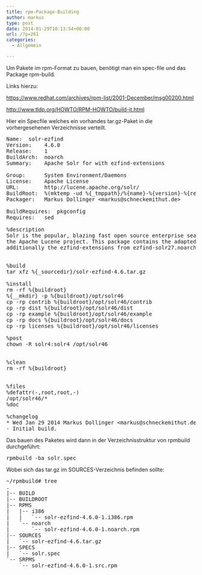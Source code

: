 ```yaml
---
title: rpm-Package-Building
author: markus
type: post
date: 2014-01-29T10:13:54+00:00
url: /?p=261
categories:
  - Allgemein

---
```

Um Pakete im rpm-Format zu bauen, benötigt man ein spec-file und das Package rpm-build.
  
Links hierzu:
  
https://www.redhat.com/archives/rpm-list/2001-December/msg00200.html
  
http://www.tldp.org/HOWTO/RPM-HOWTO/build-it.html

Hier ein Specfile welches ein vorhandes tar.gz-Paket in die vorhergesehenen Verzeichnisse verteilt. 

<pre>Name:  solr-ezfind
Version:    4.6.0
Release:    1
BuildArch:  noarch
Summary:    Apache Solr for with ezfind-extensions

Group:      System Environment/Daemons
License:    Apache License
URL:        http://lucene.apache.org/solr/
BuildRoot:  %(mktemp -ud %{_tmppath}/%{name}-%{version}-%{release}-XXXXXX)
Packager:   Markus Dollinger &lt;markus@schneckemithut.de>

BuildRequires:  pkgconfig
Requires:   sed

%description
Solr is the popular, blazing fast open source enterprise search platform from
the Apache Lucene project. This package contains the adapted version of Solr, 
additionally the ezfind-extensions from ezfind-solr27.noarch (2.7.0-9).


%build
tar xfz %{_sourcedir}/solr-ezfind-4.6.tar.gz

%install
rm -rf %{buildroot}
%{__mkdir} -p %{buildroot}/opt/solr46
cp -rp contrib %{buildroot}/opt/solr46/contrib
cp -rp dist %{buildroot}/opt/solr46/dist
cp -rp example %{buildroot}/opt/solr46/example
cp -rp docs %{buildroot}/opt/solr46/docs
cp -rp licenses %{buildroot}/opt/solr46/licenses

%post
chown -R solr4:solr4 /opt/solr46


%clean
rm -rf %{buildroot}


%files
%defattr(-,root,root,-)
/opt/solr46/*
%doc

%changelog
* Wed Jan 29 2014 Markus Dollinger &lt;markus@schneckemithut.de> - 4.6.0-1
- Initial build.</pre>

Das bauen des Paketes wird dann in der Verzeichnisstruktur von rpmbuild durchgeführt: 

<pre>rpmbuild -ba solr.spec</pre>

Wobei sich das tar.gz im SOURCES-Verzeichnis befinden sollte: 

<pre>~/rpmbuild# tree
.
|-- BUILD
|-- BUILDROOT
|-- RPMS
|   |-- i386
|   |   `-- solr-ezfind-4.6.0-1.i386.rpm
|   `-- noarch
|       `-- solr-ezfind-4.6.0-1.noarch.rpm
|-- SOURCES
|   `-- solr-ezfind-4.6.tar.gz
|-- SPECS
|   `-- solr.spec
`-- SRPMS
    `-- solr-ezfind-4.6.0-1.src.rpm</pre>